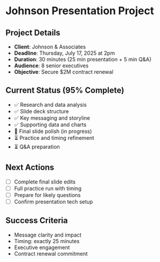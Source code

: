 # Johnson Presentation Project

## Project Details
- **Client**: Johnson & Associates
- **Deadline**: Thursday, July 17, 2025 at 2pm
- **Duration**: 30 minutes (25 min presentation + 5 min Q&A)
- **Audience**: 8 senior executives
- **Objective**: Secure $2M contract renewal

## Current Status (95% Complete)
- ✅ Research and data analysis
- ✅ Slide deck structure
- ✅ Key messaging and storyline
- ✅ Supporting data and charts
- 🔄 Final slide polish (in progress)
- ⏳ Practice and timing refinement
- ⏳ Q&A preparation

## Next Actions
- [ ] Complete final slide edits
- [ ] Full practice run with timing
- [ ] Prepare for likely questions
- [ ] Confirm presentation tech setup

## Success Criteria
- Message clarity and impact
- Timing: exactly 25 minutes
- Executive engagement
- Contract renewal commitment
